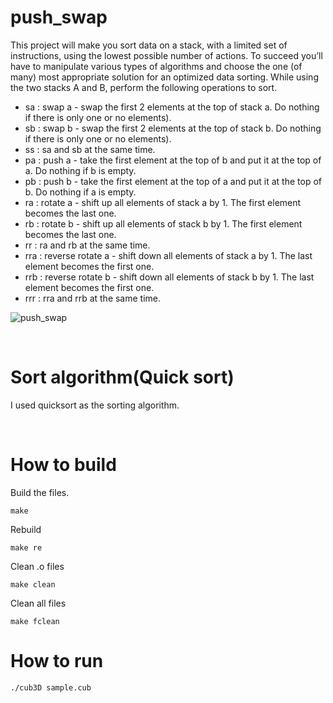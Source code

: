 # push_swap
This project will make you sort data on a stack, with a limited set of instructions, using the lowest possible number of actions. To succeed you’ll have to manipulate various types of algorithms and choose the one (of many) most appropriate solution for an optimized data sorting. While using the two stacks A and B, perform the following operations to sort.

- sa : swap a - swap the first 2 elements at the top of stack a. Do nothing if there is only one or no elements).
- sb : swap b - swap the first 2 elements at the top of stack b. Do nothing if there is only one or no elements).
- ss : sa and sb at the same time.
- pa : push a - take the first element at the top of b and put it at the top of a. Do nothing if b is empty.
- pb : push b - take the first element at the top of a and put it at the top of b. Do nothing if a is empty.
- ra : rotate a - shift up all elements of stack a by 1. The first element becomes the last one.
- rb : rotate b - shift up all elements of stack b by 1. The first element becomes the last one.
- rr : ra and rb at the same time.
- rra : reverse rotate a - shift down all elements of stack a by 1. The last element becomes the first one.
- rrb : reverse rotate b - shift down all elements of stack b by 1. The last element becomes the first one.
- rrr : rra and rrb at the same time.

![push_swap](https://user-images.githubusercontent.com/51109408/128590165-3d7ef78e-5ba0-4273-b318-c583bde2c0d9.png)

<br>

# Sort algorithm(Quick sort)
I used quicksort as the sorting algorithm.

<br>

# How to build
Build the files.

```
make
```
Rebuild
```
make re
```
Clean .o files
```
make clean
```
Clean all files
```
make fclean
```

# How to run
```
./cub3D sample.cub
```
